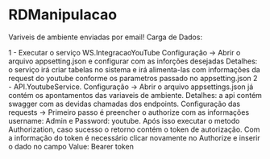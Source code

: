 # RDManipulacao

Variveis de ambiente enviadas por email!
Carga de Dados:

1 - Executar o serviço WS.IntegracaoYouTube 
       Configuração -> Abrir o arquivo appsetting.json e configurar com as inforções desejadas
       Detalhes: o serviço irá criar tabelas no sistema e irá alimenta-las com informações da request do youtube conforme os parametros passado no appsetting.json
2 - API.YoutubeService.
       Configuração -> Abrir o arquivo appsettings.json já contém os apontamentos das variaveis de ambiente.
       Detalhes: a api contém swagger com as devidas chamadas dos endpoints. 
       Configuração das requests -> Primeiro passo é preencher o authorize com as informações username: Admin e Password: youtube. 
       Após isso executar o metodo Authorization, caso sucesso o retorno contém o token de autorização.
       Com a informação do token é necessário clicar novamente no Authorize e inserir o dado no campo Value: Bearer token
